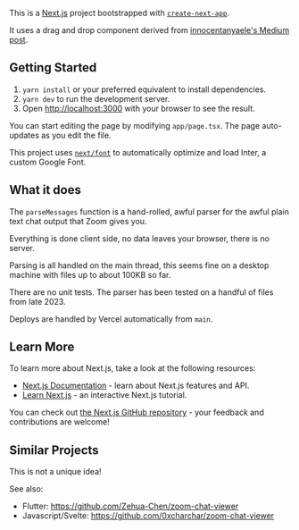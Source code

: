 This is a [Next.js](https://nextjs.org/) project bootstrapped with [`create-next-app`](https://github.com/vercel/next.js/tree/canary/packages/create-next-app).

It uses a drag and drop component derived from [innocentanyaele's Medium post](https://innocentanyaele.medium.com/create-a-drag-and-drop-file-component-in-reactjs-nextjs-tailwind-6ae70ba06e4b).

## Getting Started

1. `yarn install` or your preferred equivalent to install dependencies.
2. `yarn dev` to run the development server.
3. Open [http://localhost:3000](http://localhost:3000) with your browser to see the result.

You can start editing the page by modifying `app/page.tsx`. The page auto-updates as you edit the file.

This project uses [`next/font`](https://nextjs.org/docs/basic-features/font-optimization) to automatically optimize and load Inter, a custom Google Font.

## What it does

The `parseMessages` function is a hand-rolled, awful parser for the awful plain text chat output that Zoom gives you.

Everything is done client side, no data leaves your browser, there is no server.

Parsing is all handled on the main thread, this seems fine on a desktop machine with files up to about 100KB so far.

There are no unit tests. The parser has been tested on a handful of files from late 2023.

Deploys are handled by Vercel automatically from `main`.

## Learn More

To learn more about Next.js, take a look at the following resources:

- [Next.js Documentation](https://nextjs.org/docs) - learn about Next.js features and API.
- [Learn Next.js](https://nextjs.org/learn) - an interactive Next.js tutorial.

You can check out [the Next.js GitHub repository](https://github.com/vercel/next.js/) - your feedback and contributions are welcome!

## Similar Projects

This is not a unique idea!

See also:

- Flutter: https://github.com/Zehua-Chen/zoom-chat-viewer
- Javascript/Svelte: https://github.com/0xcharchar/zoom-chat-viewer
